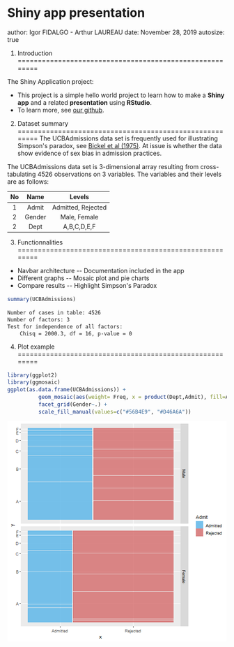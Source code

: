 Shiny app presentation
========================================================
author: Igor FIDALGO - Arthur LAUREAU
date: November 28, 2019
autosize: true

1. Introduction
========================================================

The Shiny Application project:

- This project is a simple hello world project to learn how to make a **Shiny app** and a related **presentation** using **RStudio**.
- To learn more, see [our github](https://github.com/Igzs/R_shiny_pres).  

2. Dataset summary
========================================================
The UCBAdmissions data set is frequently used for illustrating Simpson's paradox, see [Bickel et al (1975)](http://www.jstor.org/stable/1739581). At issue is whether the data show evidence of sex bias in admission practices.  

The UCBAdmissions data set is 3-dimensional array resulting from cross-tabulating 4526 observations on 3 variables. The variables and their levels are as follows: 

| No   |  Name  |       Levels       |
|:----:|:------:|:------------------:|
|   1  |  Admit | Admitted, Rejected |
|   2  | Gender |    Male, Female    |
|   2  |  Dept  |     A,B,C,D,E,F    |
  


3. Functionnalities
========================================================

- Navbar architecture
-- Documentation included in the app
- Different graphs 
-- Mosaic plot and pie charts
- Compare results
-- Highlight Simpson's Paradox
  

```r
summary(UCBAdmissions)
```

```
Number of cases in table: 4526 
Number of factors: 3 
Test for independence of all factors:
	Chisq = 2000.3, df = 16, p-value = 0
```
4. Plot example
========================================================

```r
library(ggplot2)
library(ggmosaic)
ggplot(as.data.frame(UCBAdmissions)) +
          geom_mosaic(aes(weight= Freq, x = product(Dept,Admit), fill=Admit)) + 
          facet_grid(Gender~.) + 
          scale_fill_manual(values=c("#56B4E9", "#D46A6A"))
```

![plot of chunk unnamed-chunk-1](shiny_pres-figure/unnamed-chunk-1-1.png)
